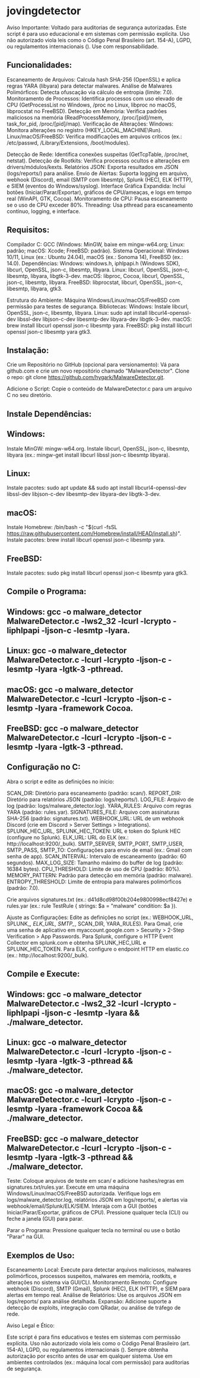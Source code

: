 # jovingdetector


Aviso Importante: 
Voltado para auditorias de segurança autorizadas.
Este script é para uso educacional e em sistemas com permissão explícita. Uso não autorizado viola leis como o Código Penal Brasileiro (art. 154-A), LGPD, ou regulamentos internacionais (). Use com responsabilidade.


## Funcionalidades:

Escaneamento de Arquivos: Calcula hash SHA-256 (OpenSSL) e aplica regras YARA (libyara) para detectar malwares.
Análise de Malwares Polimórficos: Detecta ofuscação via cálculo de entropia (limite: 7.0).
Monitoramento de Processos: Identifica processos com uso elevado de CPU (GetProcessList no Windows, /proc no Linux, libproc no macOS, libprocstat no FreeBSD).
Detecção em Memória: Verifica padrões maliciosos na memória (ReadProcessMemory, /proc/[pid]/mem, task_for_pid, /proc/[pid]/map).
Verificação de Alterações:
Windows: Monitora alterações no registro (HKEY_LOCAL_MACHINE\\Run).
Linux/macOS/FreeBSD: Verifica modificações em arquivos críticos (ex.: /etc/passwd, /Library/Extensions, /boot/modules).


Detecção de Rede: Identifica conexões suspeitas (GetTcpTable, /proc/net, netstat).
Detecção de Rootkits: Verifica processos ocultos e alterações em drivers/módulos/kexts.
Relatórios JSON: Exporta resultados em JSON (logs/reports/) para análise.
Envio de Alertas: Suporta logging em arquivo, webhook (Discord), email (SMTP com libesmtp), Splunk (HEC), ELK (HTTP), e SIEM (eventos do Windows/syslog).
Interface Gráfica Expandida: Inclui botões (Iniciar/Parar/Exportar), gráficos de CPU/ameaças, e logs em tempo real (WinAPI, GTK, Cocoa).
Monitoramento de CPU: Pausa escaneamento se o uso de CPU exceder 80%.
Threading: Usa pthread para escaneamento contínuo, logging, e interface.

## Requisitos:

Compilador C: GCC (Windows: MinGW, baixe em mingw-w64.org; Linux: padrão; macOS: Xcode; FreeBSD: padrão).
Sistema Operacional: Windows 10/11, Linux (ex.: Ubuntu 24.04), macOS (ex.: Sonoma 14), FreeBSD (ex.: 14.0).
Dependências:
Windows: windows.h, iphlpapi.h (Windows SDK), libcurl, OpenSSL, json-c, libesmtp, libyara.
Linux: libcurl, OpenSSL, json-c, libesmtp, libyara, libgtk-3-dev.
macOS: libproc, Cocoa, libcurl, OpenSSL, json-c, libesmtp, libyara.
FreeBSD: libprocstat, libcurl, OpenSSL, json-c, libesmtp, libyara, gtk3.


Estrutura do Ambiente: Máquina Windows/Linux/macOS/FreeBSD com permissão para testes de segurança.
Bibliotecas:
Windows: Instale libcurl, OpenSSL, json-c, libesmtp, libyara.
Linux: sudo apt install libcurl4-openssl-dev libssl-dev libjson-c-dev libesmtp-dev libyara-dev libgtk-3-dev.
macOS: brew install libcurl openssl json-c libesmtp yara.
FreeBSD: pkg install libcurl openssl json-c libesmtp yara gtk3.



## Instalação:

Crie um Repositório no GitHub (opcional para versionamento):
Vá para github.com e crie um novo repositório chamado "MalwareDetector".
Clone o repo: git clone https://github.com/hygark/MalwareDetector.git.


Adicione o Script:
Copie o conteúdo de MalwareDetector.c para um arquivo C no seu diretório.


## Instale Dependências:

## Windows:
Instale MinGW: mingw-w64.org.
Instale libcurl, OpenSSL, json-c, libesmtp, libyara (ex.: mingw-get install libcurl libssl json-c libesmtp libyara).


## Linux:
Instale pacotes: sudo apt update && sudo apt install libcurl4-openssl-dev libssl-dev libjson-c-dev libesmtp-dev libyara-dev libgtk-3-dev.


## macOS:
Instale Homebrew: /bin/bash -c "$(curl -fsSL https://raw.githubusercontent.com/Homebrew/install/HEAD/install.sh)".
Instale pacotes: brew install libcurl openssl json-c libesmtp yara.


## FreeBSD:
Instale pacotes: sudo pkg install libcurl openssl json-c libesmtp yara gtk3.




## Compile o Programa:
## Windows: gcc -o malware_detector MalwareDetector.c -lws2_32 -lcurl -lcrypto -liphlpapi -ljson-c -lesmtp -lyara.
## Linux: gcc -o malware_detector MalwareDetector.c -lcurl -lcrypto -ljson-c -lesmtp -lyara -lgtk-3 -pthread.
## macOS: gcc -o malware_detector MalwareDetector.c -lcurl -lcrypto -ljson-c -lesmtp -lyara -framework Cocoa.
## FreeBSD: gcc -o malware_detector MalwareDetector.c -lcurl -lcrypto -ljson-c -lesmtp -lyara -lgtk-3 -pthread.



## Configuração no C:

Abra o script e edite as definições no início:

SCAN_DIR: Diretório para escaneamento (padrão: scan/).
REPORT_DIR: Diretório para relatórios JSON (padrão: logs/reports/).
LOG_FILE: Arquivo de log (padrão: logs/malware_detector.log).
YARA_RULES: Arquivo com regras YARA (padrão: rules.yar).
SIGNATURES_FILE: Arquivo com assinaturas SHA-256 (padrão: signatures.txt).
WEBHOOK_URL: URL de um webhook Discord (crie em Discord > Server Settings > Integrations).
SPLUNK_HEC_URL, SPLUNK_HEC_TOKEN: URL e token do Splunk HEC (configure no Splunk).
ELK_URL: URL do ELK (ex.: http://localhost:9200/_bulk).
SMTP_SERVER, SMTP_PORT, SMTP_USER, SMTP_PASS, SMTP_TO: Configurações para envio de email (ex.: Gmail com senha de app).
SCAN_INTERVAL: Intervalo de escaneamento (padrão: 60 segundos).
MAX_LOG_SIZE: Tamanho máximo do buffer de log (padrão: 16384 bytes).
CPU_THRESHOLD: Limite de uso de CPU (padrão: 80%).
MEMORY_PATTERN: Padrão para detecção em memória (padrão: malware).
ENTROPY_THRESHOLD: Limite de entropia para malwares polimórficos (padrão: 7.0).


Crie arquivos signatures.txt (ex.: d41d8cd98f00b204e9800998ecf8427e) e rules.yar (ex.: rule TestRule { strings: $a = "malware" condition: $a }).

Ajuste as Configurações:
Edite as definições no script (ex.: WEBHOOK_URL, SPLUNK_*, ELK_URL, SMTP_*, SCAN_DIR, YARA_RULES).
Para Gmail, crie uma senha de aplicativo em myaccount.google.com > Security > 2-Step Verification > App Passwords.
Para Splunk, configure o HTTP Event Collector em splunk.com e obtenha SPLUNK_HEC_URL e SPLUNK_HEC_TOKEN.
Para ELK, configure o endpoint HTTP em elastic.co (ex.: http://localhost:9200/_bulk).


## Compile e Execute:
## Windows: gcc -o malware_detector MalwareDetector.c -lws2_32 -lcurl -lcrypto -liphlpapi -ljson-c -lesmtp -lyara && ./malware_detector.
## Linux: gcc -o malware_detector MalwareDetector.c -lcurl -lcrypto -ljson-c -lesmtp -lyara -lgtk-3 -pthread && ./malware_detector.
## macOS: gcc -o malware_detector MalwareDetector.c -lcurl -lcrypto -ljson-c -lesmtp -lyara -framework Cocoa && ./malware_detector.
## FreeBSD: gcc -o malware_detector MalwareDetector.c -lcurl -lcrypto -ljson-c -lesmtp -lyara -lgtk-3 -pthread && ./malware_detector.


Teste:
Coloque arquivos de teste em scan/ e adicione hashes/regras em signatures.txt/rules.yar.
Execute em uma máquina Windows/Linux/macOS/FreeBSD autorizada.
Verifique logs em logs/malware_detector.log, relatórios JSON em logs/reports/, e alertas via webhook/email/Splunk/ELK/SIEM.
Interaja com a GUI (botões Iniciar/Parar/Exportar, gráficos de CPU).
Pressione qualquer tecla (CLI) ou feche a janela (GUI) para parar.


Parar o Programa:
Pressione qualquer tecla no terminal ou use o botão "Parar" na GUI.



## Exemplos de Uso:

Escaneamento Local: Execute para detectar arquivos maliciosos, malwares polimórficos, processos suspeitos, malwares em memória, rootkits, e alterações no sistema via GUI/CLI.
Monitoramento Remoto: Configure webhook (Discord), SMTP (Gmail), Splunk (HEC), ELK (HTTP), e SIEM para alertas em tempo real.
Análise de Relatórios: Use os arquivos JSON em logs/reports/ para análise detalhada.
Expansão: Adicione suporte a detecção de exploits, integração com QRadar, ou análise de tráfego de rede.

Aviso Legal e Ético:

Este script é para fins educativos e testes em sistemas com permissão explícita. Uso não autorizado viola leis como o Código Penal Brasileiro (art. 154-A), LGPD, ou regulamentos internacionais ().
Sempre obtenha autorização por escrito antes de usar em qualquer sistema.
Use em ambientes controlados (ex.: máquina local com permissão) para auditorias de segurança.
